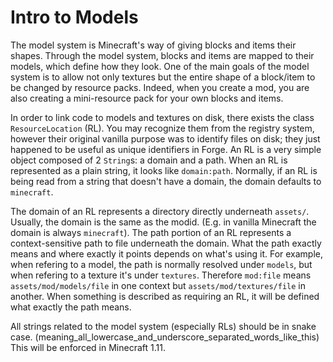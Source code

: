 Intro to Models
===============

The model system is Minecraft's way of giving blocks and items their shapes. Through the model system, blocks and items are mapped to their models, which define how they look. One of the main goals of the model system is to allow not only textures but the entire shape of a block/item to be changed by resource packs. Indeed, when you create a mod, you are also creating a mini-resource pack for your own blocks and items.

In order to link code to models and textures on disk, there exists the class `ResourceLocation` (RL). You may recognize them from the registry system, however their original vanilla purpose was to identify files on disk; they just happened to be useful as unique identifiers in Forge. An RL is a very simple object composed of 2 `String`s: a domain and a path. When an RL is represented as a plain string, it looks like `domain:path`. Normally, if an RL is being read from a string that doesn't have a domain, the domain defaults to `minecraft`.

The domain of an RL represents a directory directly underneath `assets/`. Usually, the domain is the same as the modid. (E.g. in vanilla Minecraft the domain is always `minecraft`). The path portion of an RL represents a context-sensitive path to file underneath the domain. What the path exactly means and where exactly it points depends on what's using it. For example, when refering to a model, the path is normally resolved under `models`, but when refering to a texture it's under `textures`. Therefore `mod:file` means `assets/mod/models/file` in one context but `assets/mod/textures/file` in another. When something is described as requiring an RL, it will be defined what exactly the path means.

All strings related to the model system (especially RLs) should be in snake case. (meaning_all_lowercase_and_underscore_separated_words_like_this) This will be enforced in Minecraft 1.11.
